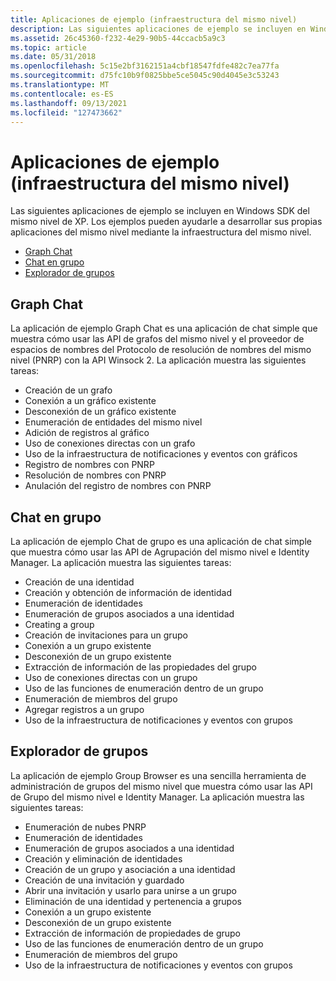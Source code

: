```yaml
---
title: Aplicaciones de ejemplo (infraestructura del mismo nivel)
description: Las siguientes aplicaciones de ejemplo se incluyen en Windows SDK del mismo nivel de XP.
ms.assetid: 26c45360-f232-4e29-90b5-44ccacb5a9c3
ms.topic: article
ms.date: 05/31/2018
ms.openlocfilehash: 5c15e2bf3162151a4cbf18547fdfe482c7ea77fa
ms.sourcegitcommit: d75fc10b9f0825bbe5ce5045c90d4045e3c53243
ms.translationtype: MT
ms.contentlocale: es-ES
ms.lasthandoff: 09/13/2021
ms.locfileid: "127473662"
---
```

# <a name="sample-applications-peer-infrastructure"></a>Aplicaciones de ejemplo (infraestructura del mismo nivel)

Las siguientes aplicaciones de ejemplo se incluyen en Windows SDK del mismo nivel de XP. Los ejemplos pueden ayudarle a desarrollar sus propias aplicaciones del mismo nivel mediante la infraestructura del mismo nivel.

-   [Graph Chat](#graph-chat)
-   [Chat en grupo](#group-chat)
-   [Explorador de grupos](#group-browser)

## <a name="graph-chat"></a>Graph Chat

La aplicación de ejemplo Graph Chat es una aplicación de chat simple que muestra cómo usar las API de grafos del mismo nivel y el proveedor de espacios de nombres del Protocolo de resolución de nombres del mismo nivel (PNRP) con la API Winsock 2. La aplicación muestra las siguientes tareas:

-   Creación de un grafo
-   Conexión a un gráfico existente
-   Desconexión de un gráfico existente
-   Enumeración de entidades del mismo nivel
-   Adición de registros al gráfico
-   Uso de conexiones directas con un grafo
-   Uso de la infraestructura de notificaciones y eventos con gráficos
-   Registro de nombres con PNRP
-   Resolución de nombres con PNRP
-   Anulación del registro de nombres con PNRP

## <a name="group-chat"></a>Chat en grupo

La aplicación de ejemplo Chat de grupo es una aplicación de chat simple que muestra cómo usar las API de Agrupación del mismo nivel e Identity Manager. La aplicación muestra las siguientes tareas:

-   Creación de una identidad
-   Creación y obtención de información de identidad
-   Enumeración de identidades
-   Enumeración de grupos asociados a una identidad
-   Creating a group
-   Creación de invitaciones para un grupo
-   Conexión a un grupo existente
-   Desconexión de un grupo existente
-   Extracción de información de las propiedades del grupo
-   Uso de conexiones directas con un grupo
-   Uso de las funciones de enumeración dentro de un grupo
-   Enumeración de miembros del grupo
-   Agregar registros a un grupo
-   Uso de la infraestructura de notificaciones y eventos con grupos

## <a name="group-browser"></a>Explorador de grupos

La aplicación de ejemplo Group Browser es una sencilla herramienta de administración de grupos del mismo nivel que muestra cómo usar las API de Grupo del mismo nivel e Identity Manager. La aplicación muestra las siguientes tareas:

-   Enumeración de nubes PNRP
-   Enumeración de identidades
-   Enumeración de grupos asociados a una identidad
-   Creación y eliminación de identidades
-   Creación de un grupo y asociación a una identidad
-   Creación de una invitación y guardado
-   Abrir una invitación y usarlo para unirse a un grupo
-   Eliminación de una identidad y pertenencia a grupos
-   Conexión a un grupo existente
-   Desconexión de un grupo existente
-   Extracción de información de propiedades de grupo
-   Uso de las funciones de enumeración dentro de un grupo
-   Enumeración de miembros del grupo
-   Uso de la infraestructura de notificaciones y eventos con grupos

 

 



